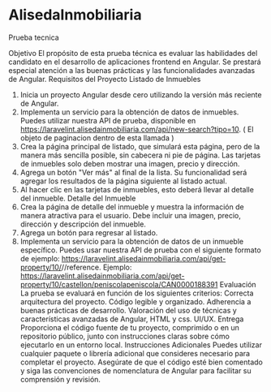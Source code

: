 # AlisedaInmobiliaria



Prueba tecnica

Objetivo
El propósito de esta prueba técnica es evaluar las habilidades del candidato en el desarrollo de aplicaciones frontend en Angular. Se
prestará especial atención a las buenas prácticas y las funcionalidades avanzadas de Angular.
Requisitos del Proyecto
Listado de Inmuebles
1. Inicia un proyecto Angular desde cero utilizando la versión más reciente de Angular.
2. Implementa un servicio para la obtención de datos de inmuebles. Puedes utilizar nuestra API de prueba, disponible en
https://laravelint.alisedainmobiliaria.com/api/new-search?tipo=10. ( El objeto de paginacion dentro de esta llamada )
3. Crea la página principal de listado, que simulará esta página, pero de la manera más sencilla posible, sin cabecera ni pie de página. Las
tarjetas de inmuebles solo deben mostrar una imagen, precio y dirección.
4. Agrega un botón "Ver más" al final de la lista. Su funcionalidad será agregar los resultados de la página siguiente al listado actual.
5. Al hacer clic en las tarjetas de inmuebles, esto deberá llevar al detalle del inmueble.
Detalle del Inmueble
7. Crea la página de detalle del inmueble y muestra la información de manera atractiva para el usuario. Debe incluir una imagen, precio,
dirección y descripción del inmueble.
8. Agrega un botón para regresar al listado.
9. Implementa un servicio para la obtención de datos de un inmueble específico. Puedes usar nuestra API de prueba con el siguiente
formato de ejemplo: https://laravelint.alisedainmobiliaria.com/api/get-property/10/<provinciaurl>/<poblacionurl>/reference.
Ejemplo: https://laravelint.alisedainmobiliaria.com/api/get-property/10/castellon/peniscolapeniscola/CAN0000188391
Evaluación
La prueba se evaluará en función de los siguientes criterios:
Correcta arquitectura del proyecto.
Código legible y organizado.
Adherencia a buenas prácticas de desarrollo.
Valoración del uso de técnicas y características avanzadas de Angular, HTML y css.
UI/UX.
Entrega
Proporciona el código fuente de tu proyecto, comprimido o en un repositorio público, junto con instrucciones claras sobre cómo ejecutarlo
en un entorno local.
Instrucciones Adicionales
Puedes utilizar cualquier paquete o librería adicional que consideres necesario para completar el proyecto.
Asegúrate de que el código esté bien comentado y siga las convenciones de nomenclatura de Angular para facilitar su comprensión y
revisión.